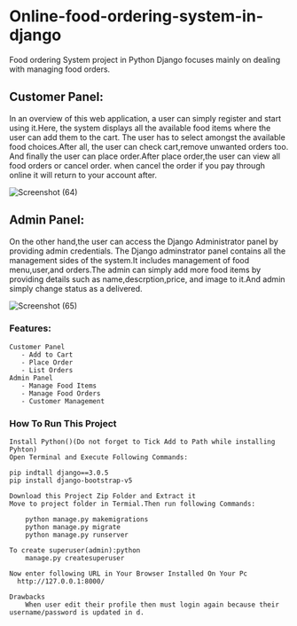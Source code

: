 # Online-food-ordering-system-in-django
Food ordering System project in Python Django focuses mainly on dealing with managing food orders.

## Customer Panel:
In an overview of this web application, a user can simply register and start
using it.Here, the system displays all the available food items where the user can add them to the cart.
The user has to select amongst the available food choices.After all, the user can check cart,remove unwanted orders too.
And finally the user can place order.After place order,the user can view all food orders or cancel order.
when cancel the order if you pay through online it will return to your account after.

![Screenshot (64)](https://github.com/user-attachments/assets/f46dcb32-1215-488b-8952-2b4bb44020b0)


## Admin Panel:
On the other hand,the user can access the Django Administrator panel by providing admin credentials.
The Django adminstrator panel contains all the management sides of the system.It includes management of 
food menu,user,and orders.The admin can simply add more food items by providing details such as name,descrption,price,
and image to it.And admin simply change status as a delivered.

![Screenshot (65)](https://github.com/user-attachments/assets/12b5eafe-f7a8-4236-9179-f9f0e3b4a038)

### Features:
    Customer Panel
       - Add to Cart
       - Place Order
       - List Orders
    Admin Panel
       - Manage Food Items 
       - Manage Food Orders
       - Customer Management

### How To Run This Project
    Install Python()(Do not forget to Tick Add to Path while installing Pyhton)
    Open Terminal and Execute Following Commands:

    pip indtall django==3.0.5
    pip install django-bootstrap-v5 

    Download this Project Zip Folder and Extract it
    Move to project folder in Termial.Then run following Commands:

        python manage.py makemigrations
        python manage.py migrate
        python manage.py runserver

    To create superuser(admin):python
        manage.py createsuperuser

    Now enter following URL in Your Browser Installed On Your Pc
      http://127.0.0.1:8000/

    Drawbacks
        When user edit their profile then must login again because their username/password is updated in d.
  
